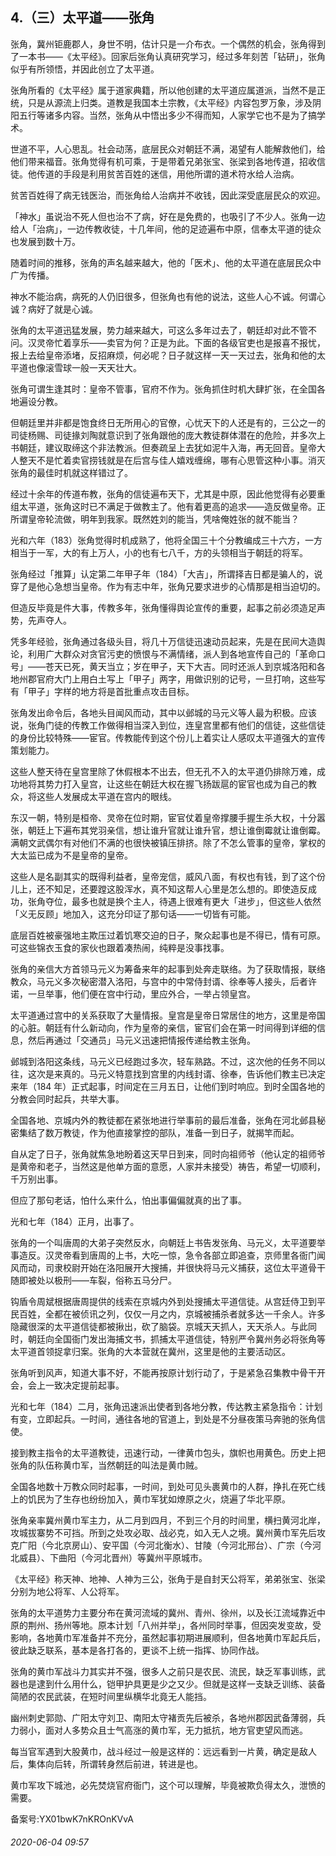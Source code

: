 ## 4.（三）太平道——张角
张角，冀州钜鹿郡人，身世不明，估计只是一介布衣。一个偶然的机会，张角得到了一本书——《太平经》。回家后张角认真研究学习，经过多年刻苦「钻研」，张角似乎有所领悟，并因此创立了太平道。



张角所看的《太平经》属于道家典籍，所以他创建的太平道应属道派，当然不是正统，只是从源流上归类。道教是我国本土宗教，《太平经》内容包罗万象，涉及阴阳五行等诸多内容。当然，张角从中悟出多少不得而知，人家学它也不是为了搞学术。



世道不平，人心思乱。社会动荡，底层民众对朝廷不满，渴望有人能解救他们，给他们带来福音。张角觉得有机可乘，于是带着兄弟张宝、张梁到各地传道，招收信徒。他传道的手段是利用贫苦百姓的迷信，用他所谓的道术符水给人治病。



贫苦百姓得了病无钱医治，而张角给人治病并不收钱，因此深受底层民众的欢迎。



「神水」虽说治不死人但也治不了病，好在是免费的，也吸引了不少人。张角一边给人「治病」，一边传教收徒，十几年间，他的足迹遍布中原，信奉太平道的徒众也发展到数十万。



随着时间的推移，张角的声名越来越大，他的「医术」、他的太平道在底层民众中广为传播。



神水不能治病，病死的人仍旧很多，但张角也有他的说法，这些人心不诚。何谓心诚？病好了就是心诚。



张角的太平道迅猛发展，势力越来越大，可这么多年过去了，朝廷却对此不管不问。汉灵帝忙着享乐——卖官为何？正是为此。下面的各级官吏也是报喜不报忧，报上去给皇帝添堵，反招麻烦，何必呢？日子就这样一天一天过去，张角和他的太平道也像滚雪球一般一天天壮大。



张角可谓生逢其时：皇帝不管事，官府不作为。张角抓住时机大肆扩张，在全国各地遍设分教。



但朝廷里并非都是饱食终日无所用心的官僚，心忧天下的人还是有的，三公之一的司徒杨赐、司徒掾刘陶就意识到了张角跟他的庞大教徒群体潜在的危险，并多次上书朝廷，建议取缔这个非法教派。但奏疏呈上去犹如泥牛入海，再无回音。皇帝大人整天不是忙着卖官捞钱就是在后宫与佳人嬉戏缠绵，哪有心思管这种小事。消灭张角的最佳时机就这样错过了。



经过十余年的传道布教，张角的信徒遍布天下，尤其是中原，因此他觉得有必要重组太平道，张角这时已不满足于做教主了。他有着更高的追求——造反做皇帝。正所谓皇帝轮流做，明年到我家。既然姓刘的能当，凭啥俺姓张的就不能当？



光和六年（183）张角觉得时机成熟了，他将全国三十个分教编成三十六方，一方相当于一军，大的有上万人，小的也有七八千，方的头领相当于朝廷的将军。



张角经过「推算」认定第二年甲子年（184）「大吉」，所谓择吉日都是骗人的，说穿了是他心急想当皇帝。作为有志中年，张角兄要求进步的心情那是相当迫切的。



但造反毕竟是件大事，传教多年，张角懂得舆论宣传的重要，起事之前必须造足声势，先声夺人。



凭多年经验，张角通过各级头目，将几十万信徒迅速动员起来，先是在民间大造舆论，利用广大群众对贪官污吏的愤恨与不满情绪，派人到各地宣传自己的「革命口号」——苍天已死，黄天当立；岁在甲子，天下大吉。同时还派人到京城洛阳和各地州郡官府大门上用白土写上「甲子」两字，用做识别的记号，一旦打响，这些写有「甲子」字样的地方将是首批重点攻击目标。



张角发出命令后，各地头目闻风而动，其中以邺城的马元义等人最为积极。应该说，张角门徒的传教工作做得相当深入到位，连皇宫里都有他们的信徒，这些信徒的身份比较特殊——宦官。传教能传到这个份儿上着实让人感叹太平道强大的宣传策划能力。



这些人整天待在皇宫里除了休假根本不出去，但无孔不入的太平道仍排除万难，成功地将其势力打入皇宫，让这些在朝廷大权在握飞扬跋扈的宦官也成为自己的教众，将这些人发展成太平道在宫内的眼线。



东汉一朝，特别是桓帝、灵帝在位时期，宦官仗着皇帝撑腰手握生杀大权，十分嚣张，朝廷上下遍布其党羽亲信，想让谁升官就让谁升官，想让谁倒霉就让谁倒霉。满朝文武偶尔有对他们不满的也很快被镇压排挤。除了不怎么管事的皇帝，掌权的大太监已成为不是皇帝的皇帝。



这些人是名副其实的既得利益者，皇帝宠信，威风八面，有权也有钱，到了这个份儿上，还不知足，还要蹚这股浑水，真不知这帮人心里是怎么想的。即使造反成功，张角夺位，最多也就是换个主人，待遇上很难有更大「进步」，但这些人依然「义无反顾」地加入，这充分印证了那句话——一切皆有可能。



底层百姓被豪强地主欺压过着饥寒交迫的日子，聚众起事也是不得已，情有可原。可这些锦衣玉食的家伙也跟着凑热闹，纯粹是没事找事。



张角的亲信大方首领马元义为筹备来年的起事到处奔走联络。为了获取情报，联络教众，马元义多次秘密潜入洛阳，与宫中的中常侍封谞、徐奉等人接头，后者许诺，一旦举事，他们便在宫中行动，里应外合，一举占领皇宫。



太平道通过宫中的关系获取了大量情报。皇宫是皇帝日常居住的地方，这里是帝国的心脏。朝廷有什么新动向，作为皇帝的亲信，宦官们会在第一时间得到详细的信息，然后再通过「交通员」马元义迅速把情报传递给教主张角。



邺城到洛阳这条线，马元义已经跑过多次，轻车熟路。不过，这次他的任务不同以往，这次是来真的。马元义特意找到宫里的内线封谞、徐奉，告诉他们教主已决定来年（184 年）正式起事，时间定在三月五日，让他们到时响应。到时全国各地的分教会同时起兵，共举大事。



全国各地、京城内外的教徒都在紧张地进行举事前的最后准备，张角在河北邺县秘密集结了数万教徒，作为他直接掌控的部队，准备一到日子，就揭竿而起。



自从定了日子，张角就焦急地盼着这天早日到来，同时向祖师爷（他认定的祖师爷是黄帝和老子，当然这是他单方面的意愿，人家并未接受）祷告，希望一切顺利，千万别出事。



但应了那句老话，怕什么来什么，怕出事偏偏就真的出了事。



光和七年（184）正月，出事了。



张角的一个叫唐周的大弟子突然反水，向朝廷上书告发张角、马元义，太平道要举事造反。汉灵帝看到唐周的上书，大吃一惊，急令各部立即追查，京师里各衙门闻风而动，司隶校尉开始在洛阳展开大搜捕，并很快将马元义捕获，这位太平道骨干随即被处以极刑——车裂，俗称五马分尸。



钩盾令周斌根据唐周提供的线索在京城内外到处搜捕太平道信徒。从宫廷侍卫到平民百姓，全都在被侦讯之列，仅仅一月之内，京城被捕杀者就多达一千余人。许多隐藏很深的太平道信徒都被揪出，砍了脑袋。京城天天抓人，天天杀人。与此同时，朝廷向全国衙门发出海捕文书，抓捕太平道信徒，特别严令冀州务必将张角等太平道首领捉拿归案。张角的大本营就在冀州，这里是他的主要活动区。



张角听到风声，知道大事不好，不能再按原计划行动了，于是紧急召集教中骨干开会，会上一致决定提前起事。



光和七年（184）二月，张角迅速派出使者到各地分教，传达教主紧急指令：计划有变，立即起兵。一时间，通往各地的官道上，到处是不分昼夜策马奔驰的张角信使。



接到教主指令的太平道教徒，迅速行动，一律黄巾包头，旗帜也用黄色。历史上把张角的队伍称黄巾军，当然朝廷的叫法是黄巾贼。



全国各地数十万教众同时起事，一时间，到处可见头裹黄巾的人群，挣扎在死亡线上的饥民为了生存也纷纷加入，黄巾军犹如燎原之火，烧遍了华北平原。



张角亲率冀州黄巾军主力，从二月到四月，不到三个月的时间里，横扫黄河北岸，攻城拔寨势不可挡。所到之处攻必取、战必克，如入无人之境。冀州黄巾军先后攻克广阳（今北京房山）、安平国（今河北衡水）、甘陵（今河北邢台）、广宗（今河北威县）、下曲阳（今河北晋州）等冀州平原城市。



《太平经》称天神、地神、人神为三公，张角于是自封天公将军，弟弟张宝、张梁分别为地公将军、人公将军。



张角的太平道势力主要分布在黄河流域的冀州、青州、徐州，以及长江流域靠近中原的荆州、扬州等地。原本计划「八州并举」，各州同时举事，但因突发变故，受影响，各地黄巾军准备并不充分，虽然起事初期进展顺利，但各地黄巾军起兵后，彼此缺乏联系，基本是各打各的，更谈不上统一指挥、协同作战。



张角的黄巾军战斗力其实并不强，很多人之前只是农民、流民，缺乏军事训练，武器也是逮到什么用什么，铠甲护具更是少之又少。但就是这样一支缺乏训练、装备简陋的农民武装，在短时间里纵横华北竟无人能挡。



幽州刺史郭勋、广阳太守刘卫、南阳太守褚贡先后被杀，各地州郡因武备薄弱，兵力弱小，面对人多势众且士气高涨的黄巾军，无力抵抗，地方官吏望风而逃。



每当官军遇到大股黄巾，战斗经过一般是这样的：远远看到一片黄，确定是敌人后，集体向后转，所谓转身然后前进，转进是也。



黄巾军攻下城池，必先焚烧官府衙门，这个可以理解，毕竟被欺负得太久，泄愤的需要。



备案号:YX01bwK7nKROnKVvA


###### 2020-06-04 09:57
